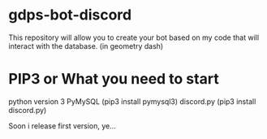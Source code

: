 # gdps-bot-discord
This repository will allow you to create your bot based on my code that will interact with the database. (in geometry dash)


# PIP3 or What you need to start
python version 3
PyMySQL (pip3 install pymysql3)
discord.py (pip3 install discord.py)

Soon i release first version, ye...
